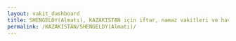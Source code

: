 ```yaml
---
layout: vakit_dashboard
title: SHENGELDY(Almatı), KAZAKISTAN için iftar, namaz vakitleri ve hava durumu - ilçe/eyalet seç
permalink: /KAZAKISTAN/SHENGELDY(Almatı)/
---
```


<script type="text/javascript">
  var GLOBAL_COUNTRY = 'KAZAKISTAN';
  var GLOBAL_CITY = 'SHENGELDY(Almatı)';
  var GLOBAL_STATE = '';
  var lat = 72;
  var lon = 21;
</script>
